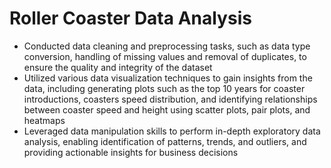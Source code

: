 # Roller Coaster Data Analysis
- Conducted data cleaning and preprocessing tasks, such as data type conversion, handling of missing values and removal of duplicates, to ensure the quality and integrity of the dataset
- Utilized various data visualization techniques to gain insights from the data, including generating plots such as the top 10 years for coaster introductions, coasters speed distribution, and identifying relationships between coaster speed and height using scatter plots, pair plots, and heatmaps
- Leveraged data manipulation skills to perform in-depth exploratory data analysis, enabling identification of patterns, trends, and outliers, and providing actionable insights for business decisions
